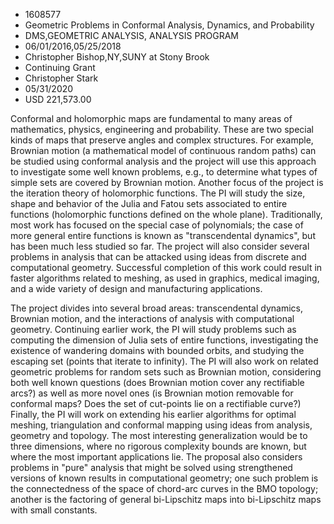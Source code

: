 
* 1608577
* Geometric Problems in Conformal Analysis, Dynamics, and Probability
* DMS,GEOMETRIC ANALYSIS, ANALYSIS PROGRAM
* 06/01/2016,05/25/2018
* Christopher Bishop,NY,SUNY at Stony Brook
* Continuing Grant
* Christopher Stark
* 05/31/2020
* USD 221,573.00

Conformal and holomorphic maps are fundamental to many areas of mathematics,
physics, engineering and probability. These are two special kinds of maps that
preserve angles and complex structures. For example, Brownian motion (a
mathematical model of continuous random paths) can be studied using conformal
analysis and the project will use this approach to investigate some well known
problems, e.g., to determine what types of simple sets are covered by Brownian
motion. Another focus of the project is the iteration theory of holomorphic
functions. The PI will study the size, shape and behavior of the Julia and Fatou
sets associated to entire functions (holomorphic functions defined on the whole
plane). Traditionally, most work has focused on the special case of polynomials;
the case of more general entire functions is known as "transcendental dynamics",
but has been much less studied so far. The project will also consider several
problems in analysis that can be attacked using ideas from discrete and
computational geometry. Successful completion of this work could result in
faster algorithms related to meshing, as used in graphics, medical imaging, and
a wide variety of design and manufacturing applications.

The project divides into several broad areas: transcendental dynamics, Brownian
motion, and the interactions of analysis with computational geometry. Continuing
earlier work, the PI will study problems such as computing the dimension of
Julia sets of entire functions, investigating the existence of wandering domains
with bounded orbits, and studying the escaping set (points that iterate to
infinity). The PI will also work on related geometric problems for random sets
such as Brownian motion, considering both well known questions (does Brownian
motion cover any rectifiable arcs?) as well as more novel ones (is Brownian
motion removable for conformal maps? Does the set of cut-points lie on a
rectifiable curve?) Finally, the PI will work on extending his earlier
algorithms for optimal meshing, triangulation and conformal mapping using ideas
from analysis, geometry and topology. The most interesting generalization would
be to three dimensions, where no rigorous complexity bounds are known, but where
the most important applications lie. The proposal also considers problems in
"pure" analysis that might be solved using strengthened versions of known
results in computational geometry; one such problem is the connectedness of the
space of chord-arc curves in the BMO topology; another is the factoring of
general bi-Lipschitz maps into bi-Lipschitz maps with small constants.
